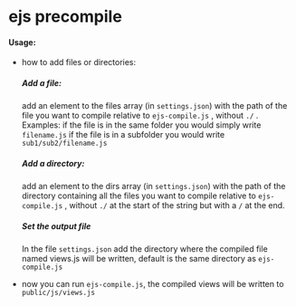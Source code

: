 # ejs precompile

#### Usage: 

* how to add files or directories:

  ##### Add a file: 

  add an element to the files array (in ```settings.json```) with the path of the file you want to compile relative to ```ejs-compile.js``` , without ```./``` . Examples: if the file is in the same folder you would simply write ```filename.js``` if the file is in a subfolder you would write ```sub1/sub2/filename.js```

  

  ##### Add a directory:

  add an element to the dirs array (in ```settings.json```) with the path of the directory containing all the files you want to compile relative to ```ejs-compile.js``` , without ```./```  at the start of the string but with a ```/``` at the end. 


  ##### Set the output file

  In the file ```settings.json``` add the directory where the compiled file named views.js will be written, default is the same directory as ```ejs-compile.js```

  

* now you can run ```ejs-compile.js```, the compiled views will be written to ```public/js/views.js```

